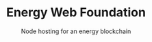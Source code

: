 ---
layout: project
order: 1

title: Energy Web Foundation
subtitle: Node hosting for an energy blockchain
industry: Energy
deliverables: Node hosting

summary: The Energy Web Foundation (EWF) is a global non-profit organization focused on accelerating blockchain technology across the energy sector. Applied Blockchain is an EWF affiliate.

challenge: 
    - lead: As an EWF affiliate member, Applied Blockchain was invited to run an authority node in the Energy Web Chain blockchain network.
    - paragraph: A blockchain network’s security is enhanced via decentralisation, but finding parties with the capacity and desire to run a node is challenging. If the blockchain sits with one or a small number of parties it is easier to undermine than if it is hosted by many independent parties. The EWF Web Chain uses the PoA (Proof of Authority) consensus mechanism which relies on authorities to secure the network, if more than 50% of the authorities were to collude they could undermine the network. Running a reliable PoA node in the network, and providing further assurance through independent monitoring, alerting and reporting, requires blockchain expertise and experience.

outcome: 
    - paragraph: The EWF approached Applied Blockchain to run an authority node in their Energy Web Chain blockchain network. Applied Blockchain provisioned infrastructure and ran an Ethereum Parity node which met the requirements and configuration of the Energy Web Chain network.
    - paragraph: The Applied Blockchain Block Explorer was deployed on top of the node to enable exploration of the blockchain and monitoring of forks/ReOrgs.

results-icons:
    - image: icon-key
      title: Authority
      body: Applied Blockchain is an authority in the EWF Web Chain network and helps to secure the network.
    - image: icon-independant
      title: Transparency
      body: The Applied Blockchain Block Explorer allows for transparency of the blockchain which enables trust in the network.
---